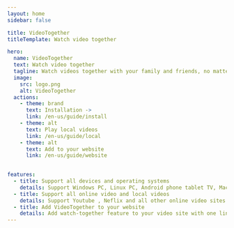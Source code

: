 ```yaml
---
layout: home
sidebar: false

title: VideoTogether
titleTemplate: Watch video together

hero:
  name: VideoTogether
  text: Watch video together
  tagline: Watch videos together with your family and friends, no matter how far away
  image:
    src: logo.png
    alt: VideoTogether
  actions:
    - theme: brand
      text: Installation ->
      link: /en-us/guide/install
    - theme: alt
      text: Play local videos
      link: /en-us/guide/local
    - theme: alt
      text: Add to your website
      link: /en-us/guide/website
    

features:
  - title: Support all devices and operating systems
    details: Support Windows PC, Linux PC, Android phone tablet TV, Mac, iPhone, iPad. Through Airplay, even Apple TV can also be perfectly supported.
  - title: Support all online video and local videos
    details: Support Youtube , Neflix and all other online video sites. Local videos played through the browser can also be synced
  - title: Add VideoTogether to your website
    details: Add watch-together feature to your video site with one line code
---
```



<!-- <script setup>
import Statistics from './.vitepress/components/Statistics.vue'
</script> -->
<!-- <Statistics /> -->
